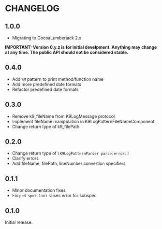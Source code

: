 # CHANGELOG

## 1.0.0

* Migrating to CocoaLumberjack 2.x

**IMPORTANT: Version 0.y.z is for initial develpment. Anything may change at any time. The public API should not be considered stable.**

## 0.4.0

* Add `%M` pattern to print method/function name
* Add more predefined date formats
* Refactor predefined date formats

## 0.3.0

* Remove k9_fileName from K9LogMessage protocol
* Implement fileName manipulation in K9LogPatternFileNameComponent
* Change return type of k9_filePath

## 0.2.0

* Change return type of `[K9LogPatternParser parse:error:]`
* Clarify errors
* Add fileName, filePath, lineNumber convertion specifiers

## 0.1.1

* Minor documentation fixes
* Fix `pod spec lint` raises error for subspec

## 0.1.0

Initial release.
